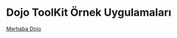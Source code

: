 # Dojo ToolKit Örnek Uygulamaları

[Merhaba Dojo](http://cehars.github.com/Summer-of-Project/Kodlar/Dojo/merhaba_dojo.html "Title")
